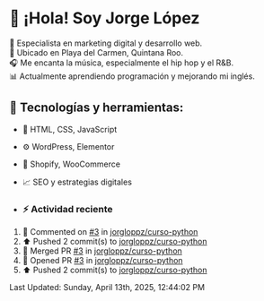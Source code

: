 # 👋 ¡Hola! Soy Jorge López  

🚀 Especialista en marketing digital y desarrollo web.  
📍 Ubicado en Playa del Carmen, Quintana Roo.  
🎧 Me encanta la música, especialmente el hip hop y el R&B.  
📊 Actualmente aprendiendo programación y mejorando mi inglés.  

## 🌟 Tecnologías y herramientas:
- 📌 HTML, CSS, JavaScript
- ⚙️ WordPress, Elementor
- 🛒 Shopify, WooCommerce
- 📈 SEO y estrategias digitales

- ### :zap: Actividad reciente
<!--RECENT_ACTIVITY:start-->
1. 💬 Commented on [#3](https://github.com/jorgloppz/curso-python/pull/3#issuecomment-2798504085) in [jorgloppz/curso-python](https://github.com/jorgloppz/curso-python)
2. ⬆️ Pushed 2 commit(s) to [jorgloppz/curso-python](https://github.com/jorgloppz/curso-python)
3. 🎉 Merged PR [#3](https://github.com/jorgloppz/curso-python/pull/3) in [jorgloppz/curso-python](https://github.com/jorgloppz/curso-python)
4. 💪 Opened PR [#3](https://github.com/jorgloppz/curso-python/pull/3) in [jorgloppz/curso-python](https://github.com/jorgloppz/curso-python)
5. ⬆️ Pushed 2 commit(s) to [jorgloppz/curso-python](https://github.com/jorgloppz/curso-python)
<!--RECENT_ACTIVITY:end-->
<!--RECENT_ACTIVITY:last_update-->
Last Updated: Sunday, April 13th, 2025, 12:44:02 PM
<!--RECENT_ACTIVITY:last_update_end-->
